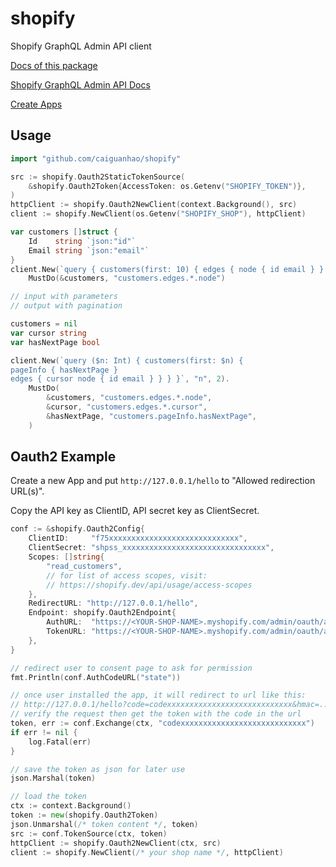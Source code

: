 # shopify

Shopify GraphQL Admin API client

[Docs of this package](https://pkg.go.dev/github.com/caiguanhao/shopify)

[Shopify GraphQL Admin API Docs](https://shopify.dev/api/admin-graphql)

[Create Apps](https://partners.shopify.com/)

## Usage

```go
import "github.com/caiguanhao/shopify"

src := shopify.Oauth2StaticTokenSource(
	&shopify.Oauth2Token{AccessToken: os.Getenv("SHOPIFY_TOKEN")},
)
httpClient := shopify.Oauth2NewClient(context.Background(), src)
client := shopify.NewClient(os.Getenv("SHOPIFY_SHOP"), httpClient)

var customers []struct {
	Id    string `json:"id"`
	Email string `json:"email"`
}
client.New(`query { customers(first: 10) { edges { node { id email } } } }`).
	MustDo(&customers, "customers.edges.*.node")

// input with parameters
// output with pagination

customers = nil
var cursor string
var hasNextPage bool

client.New(`query ($n: Int) { customers(first: $n) {
pageInfo { hasNextPage }
edges { cursor node { id email } } } }`, "n", 2).
	MustDo(
		&customers, "customers.edges.*.node",
		&cursor, "customers.edges.*.cursor",
		&hasNextPage, "customers.pageInfo.hasNextPage",
	)
```

## Oauth2 Example

Create a new App and put `http://127.0.0.1/hello` to "Allowed redirection URL(s)".

Copy the API key as ClientID, API secret key as ClientSecret.

```go
conf := &shopify.Oauth2Config{
	ClientID:     "f75xxxxxxxxxxxxxxxxxxxxxxxxxxxxx",
	ClientSecret: "shpss_xxxxxxxxxxxxxxxxxxxxxxxxxxxxxxxx",
	Scopes: []string{
		"read_customers",
		// for list of access scopes, visit:
		// https://shopify.dev/api/usage/access-scopes
	},
	RedirectURL: "http://127.0.0.1/hello",
	Endpoint: shopify.Oauth2Endpoint{
		AuthURL:  "https://<YOUR-SHOP-NAME>.myshopify.com/admin/oauth/authorize",
		TokenURL: "https://<YOUR-SHOP-NAME>.myshopify.com/admin/oauth/access_token",
	},
}

// redirect user to consent page to ask for permission
fmt.Println(conf.AuthCodeURL("state"))

// once user installed the app, it will redirect to url like this:
// http://127.0.0.1/hello?code=codexxxxxxxxxxxxxxxxxxxxxxxxxxxx&hmac=...
// verify the request then get the token with the code in the url
token, err := conf.Exchange(ctx, "codexxxxxxxxxxxxxxxxxxxxxxxxxxxx")
if err != nil {
	log.Fatal(err)
}

// save the token as json for later use
json.Marshal(token)

// load the token
ctx := context.Background()
token := new(shopify.Oauth2Token)
json.Unmarshal(/* token content */, token)
src := conf.TokenSource(ctx, token)
httpClient := shopify.Oauth2NewClient(ctx, src)
client := shopify.NewClient(/* your shop name */, httpClient)
```
